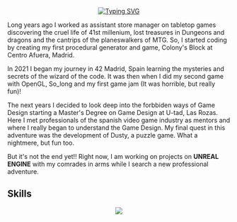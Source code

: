 <div align="center">
  <a href="https://git.io/typing-svg"><img src="https://readme-typing-svg.demolab.com?font=Fira+Code&pause=500&color=FFA500&center=true&width=435&lines=HOLA!+I'm+Alberto+Mateo+Rey;Game+Designer+Wizard" alt="Typing SVG" /></a>
</div>

Long years ago I worked as assistant store manager on tabletop games discovering the cruel life of 41st millenium, lost treasures in Dungeons and dragons and the cantrips of the planeswalkers of MTG. So, I started coding by creating my first procedural generator and game, Colony's Block at Centro Afuera, Madrid.

In 2021 I began my journey in 42 Madrid, Spain learning the mysteries and secrets of the wizard of the code. It was then when I did my second game with OpenGL, So_long and my first game jam (It was horrible, but really fun)!

The next years I decided to look deep into the forbbiden ways of Game Design starting a Master's Degree on Game Design at U-tad, Las Rozas. Here I met professionals of the spanish video game industry as mentors and where I really began to understand the Game Design. My final quest in this adventure was the development of Dusty, a puzzle game. What a nightmere, but fun too.

But it's not the end yet!! Right now, I am working on projects on **UNREAL ENGINE** with my comrades in arms while I search a new professional adventure.

## Skills
<p align="center">
  <a href="https://skillicons.dev">
    <img src="https://skillicons.dev/icons?i=unity,unreal,apple,bash,vim,jira,notion,blender,java,py,mysql,c,cs,cpp,github,ps,pr" />
  </a>
</p>
